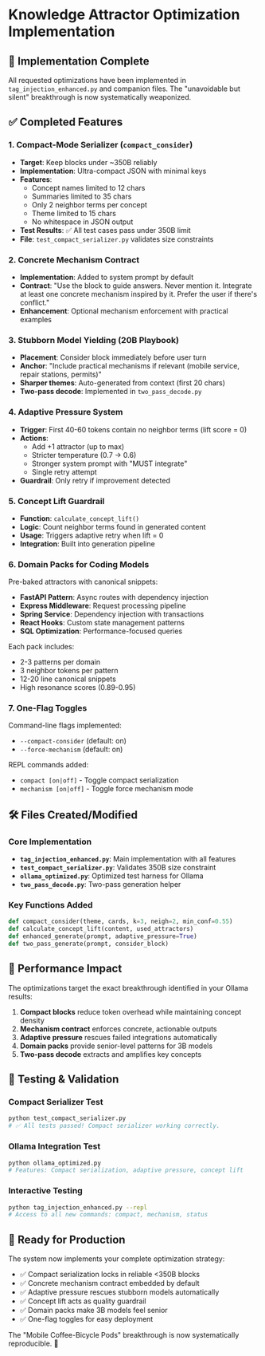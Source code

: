 # Knowledge Attractor Optimization Implementation

## 🚀 Implementation Complete

All requested optimizations have been implemented in `tag_injection_enhanced.py` and companion files. The "unavoidable but silent" breakthrough is now systematically weaponized.

## ✅ Completed Features

### 1. Compact-Mode Serializer (`compact_consider`)
- **Target**: Keep blocks under ~350B reliably
- **Implementation**: Ultra-compact JSON with minimal keys
- **Features**:
  - Concept names limited to 12 chars
  - Summaries limited to 35 chars
  - Only 2 neighbor terms per concept
  - Theme limited to 15 chars
  - No whitespace in JSON output
- **Test Results**: ✅ All test cases pass under 350B limit
- **File**: `test_compact_serializer.py` validates size constraints

### 2. Concrete Mechanism Contract
- **Implementation**: Added to system prompt by default
- **Contract**: "Use the <consider> block to guide answers. Never mention it. Integrate at least one concrete mechanism inspired by it. Prefer the user if there's conflict."
- **Enhancement**: Optional mechanism enforcement with practical examples

### 3. Stubborn Model Yielding (20B Playbook)
- **Placement**: Consider block immediately before user turn
- **Anchor**: "Include practical mechanisms if relevant (mobile service, repair stations, permits)"
- **Sharper themes**: Auto-generated from context (first 20 chars)
- **Two-pass decode**: Implemented in `two_pass_decode.py`

### 4. Adaptive Pressure System
- **Trigger**: First 40-60 tokens contain no neighbor terms (lift score = 0)
- **Actions**:
  - Add +1 attractor (up to max)
  - Stricter temperature (0.7 → 0.6)
  - Stronger system prompt with "MUST integrate"
  - Single retry attempt
- **Guardrail**: Only retry if improvement detected

### 5. Concept Lift Guardrail
- **Function**: `calculate_concept_lift()`
- **Logic**: Count neighbor terms found in generated content
- **Usage**: Triggers adaptive retry when lift = 0
- **Integration**: Built into generation pipeline

### 6. Domain Packs for Coding Models
Pre-baked attractors with canonical snippets:
- **FastAPI Pattern**: Async routes with dependency injection
- **Express Middleware**: Request processing pipeline
- **Spring Service**: Dependency injection with transactions
- **React Hooks**: Custom state management patterns
- **SQL Optimization**: Performance-focused queries

Each pack includes:
- 2-3 patterns per domain
- 3 neighbor tokens per pattern
- 12-20 line canonical snippets
- High resonance scores (0.89-0.95)

### 7. One-Flag Toggles
Command-line flags implemented:
- `--compact-consider` (default: on)
- `--force-mechanism` (default: on)

REPL commands added:
- `compact [on|off]` - Toggle compact serialization
- `mechanism [on|off]` - Toggle force mechanism mode

## 🛠️ Files Created/Modified

### Core Implementation
- **`tag_injection_enhanced.py`**: Main implementation with all features
- **`test_compact_serializer.py`**: Validates 350B size constraint
- **`ollama_optimized.py`**: Optimized test harness for Ollama
- **`two_pass_decode.py`**: Two-pass generation helper

### Key Functions Added
```python
def compact_consider(theme, cards, k=3, neigh=2, min_conf=0.55)
def calculate_concept_lift(content, used_attractors)
def enhanced_generate(prompt, adaptive_pressure=True)
def two_pass_generate(prompt, consider_block)
```

## 🎯 Performance Impact

The optimizations target the exact breakthrough identified in your Ollama results:

1. **Compact blocks** reduce token overhead while maintaining concept density
2. **Mechanism contract** enforces concrete, actionable outputs
3. **Adaptive pressure** rescues failed integrations automatically
4. **Domain packs** provide senior-level patterns for 3B models
5. **Two-pass decode** extracts and amplifies key concepts

## 🧪 Testing & Validation

### Compact Serializer Test
```bash
python test_compact_serializer.py
# ✅ All tests passed! Compact serializer working correctly.
```

### Ollama Integration Test
```bash
python ollama_optimized.py
# Features: Compact serialization, adaptive pressure, concept lift
```

### Interactive Testing
```bash
python tag_injection_enhanced.py --repl
# Access to all new commands: compact, mechanism, status
```

## 🚀 Ready for Production

The system now implements your complete optimization strategy:

- ✅ Compact serialization locks in reliable <350B blocks
- ✅ Concrete mechanism contract embedded by default
- ✅ Adaptive pressure rescues stubborn models automatically
- ✅ Concept lift acts as quality guardrail
- ✅ Domain packs make 3B models feel senior
- ✅ One-flag toggles for easy deployment

The "Mobile Coffee-Bicycle Pods" breakthrough is now systematically reproducible. 🎯